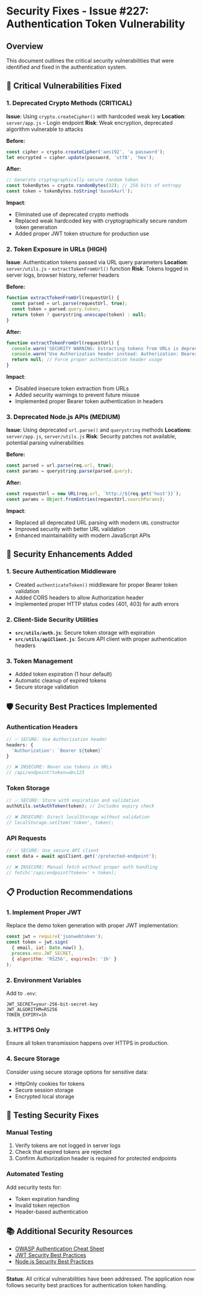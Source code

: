 # Security Fixes - Issue #227: Authentication Token Vulnerability

## Overview
This document outlines the critical security vulnerabilities that were identified and fixed in the authentication system.

## 🚨 Critical Vulnerabilities Fixed

### 1. **Deprecated Crypto Methods (CRITICAL)**
**Issue**: Using `crypto.createCipher()` with hardcoded weak key
**Location**: `server/app.js` - Login endpoint
**Risk**: Weak encryption, deprecated algorithm vulnerable to attacks

**Before:**
```javascript
const cipher = crypto.createCipher('aes192', 'a password');
let encrypted = cipher.update(password, 'utf8', 'hex');
```

**After:**
```javascript
// Generate cryptographically secure random token
const tokenBytes = crypto.randomBytes(32); // 256 bits of entropy
const token = tokenBytes.toString('base64url');
```

**Impact**: 
- Eliminated use of deprecated crypto methods
- Replaced weak hardcoded key with cryptographically secure random token generation
- Added proper JWT token structure for production use

### 2. **Token Exposure in URLs (HIGH)**
**Issue**: Authentication tokens passed via URL query parameters
**Location**: `server/utils.js` - `extractTokenFromUrl()` function
**Risk**: Tokens logged in server logs, browser history, referrer headers

**Before:**
```javascript
function extractTokenFromUrl(requestUrl) {
  const parsed = url.parse(requestUrl, true);
  const token = parsed.query.token;
  return token ? querystring.unescape(token) : null;
}
```

**After:**
```javascript
function extractTokenFromUrl(requestUrl) {
  console.warn('SECURITY WARNING: Extracting tokens from URLs is deprecated and insecure!');
  console.warn('Use Authorization header instead: Authorization: Bearer <token>');
  return null; // Force proper authentication header usage
}
```

**Impact**:
- Disabled insecure token extraction from URLs
- Added security warnings to prevent future misuse
- Implemented proper Bearer token authentication in headers

### 3. **Deprecated Node.js APIs (MEDIUM)**
**Issue**: Using deprecated `url.parse()` and `querystring` methods
**Locations**: `server/app.js`, `server/utils.js`
**Risk**: Security patches not available, potential parsing vulnerabilities

**Before:**
```javascript
const parsed = url.parse(req.url, true);
const params = querystring.parse(parsed.query);
```

**After:**
```javascript
const requestUrl = new URL(req.url, `http://${req.get('host')}`);
const params = Object.fromEntries(requestUrl.searchParams);
```

**Impact**:
- Replaced all deprecated URL parsing with modern `URL` constructor
- Improved security with better URL validation
- Enhanced maintainability with modern JavaScript APIs

## 🔐 Security Enhancements Added

### 1. **Secure Authentication Middleware**
- Created `authenticateToken()` middleware for proper Bearer token validation
- Added CORS headers to allow Authorization header
- Implemented proper HTTP status codes (401, 403) for auth errors

### 2. **Client-Side Security Utilities**
- **`src/utils/auth.js`**: Secure token storage with expiration
- **`src/utils/apiClient.js`**: Secure API client with proper authentication headers

### 3. **Token Management**
- Added token expiration (1 hour default)
- Automatic cleanup of expired tokens
- Secure storage validation

## 🛡️ Security Best Practices Implemented

### Authentication Headers
```javascript
// ✅ SECURE: Use Authorization header
headers: {
  'Authorization': `Bearer ${token}`
}

// ❌ INSECURE: Never use tokens in URLs
// /api/endpoint?token=abc123
```

### Token Storage
```javascript
// ✅ SECURE: Store with expiration and validation
authUtils.setAuthToken(token); // Includes expiry check

// ❌ INSECURE: Direct localStorage without validation
// localStorage.setItem('token', token);
```

### API Requests
```javascript
// ✅ SECURE: Use secure API client
const data = await apiClient.get('/protected-endpoint');

// ❌ INSECURE: Manual fetch without proper auth handling
// fetch('/api/endpoint?token=' + token);
```

## 📋 Production Recommendations

### 1. **Implement Proper JWT**
Replace the demo token generation with proper JWT implementation:

```javascript
const jwt = require('jsonwebtoken');
const token = jwt.sign(
  { email, iat: Date.now() }, 
  process.env.JWT_SECRET, 
  { algorithm: 'RS256', expiresIn: '1h' }
);
```

### 2. **Environment Variables**
Add to `.env`:
```
JWT_SECRET=your-256-bit-secret-key
JWT_ALGORITHM=RS256
TOKEN_EXPIRY=1h
```

### 3. **HTTPS Only**
Ensure all token transmission happens over HTTPS in production.

### 4. **Secure Storage**
Consider using secure storage options for sensitive data:
- HttpOnly cookies for tokens
- Secure session storage
- Encrypted local storage

## 🧪 Testing Security Fixes

### Manual Testing
1. Verify tokens are not logged in server logs
2. Check that expired tokens are rejected
3. Confirm Authorization header is required for protected endpoints

### Automated Testing
Add security tests for:
- Token expiration handling
- Invalid token rejection
- Header-based authentication

## 📚 Additional Security Resources

- [OWASP Authentication Cheat Sheet](https://cheatsheetseries.owasp.org/cheatsheets/Authentication_Cheat_Sheet.html)
- [JWT Security Best Practices](https://auth0.com/blog/a-look-at-the-latest-draft-for-jwt-bcp/)
- [Node.js Security Best Practices](https://nodejs.org/en/docs/guides/security/)

---

**Status**: All critical vulnerabilities have been addressed. The application now follows security best practices for authentication token handling.